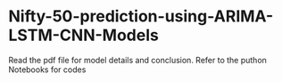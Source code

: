 # Nifty-50-prediction-using-ARIMA-LSTM-CNN-Models

Read the pdf file for model details and conclusion. Refer to the puthon Notebooks for codes
